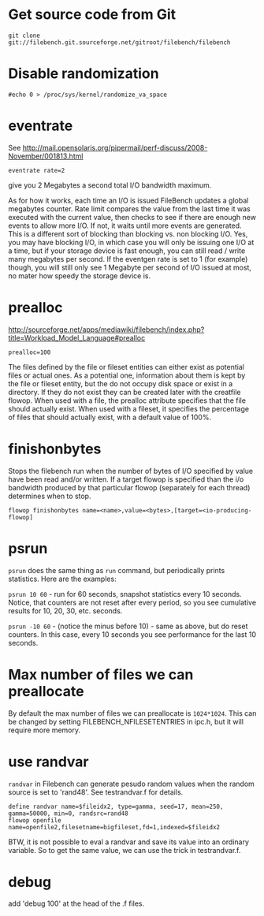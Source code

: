 # Get source code from Git

    git clone git://filebench.git.sourceforge.net/gitroot/filebench/filebench 

# Disable randomization

    #echo 0 > /proc/sys/kernel/randomize_va_space

# eventrate
See
http://mail.opensolaris.org/pipermail/perf-discuss/2008-November/001813.html

	eventrate rate=2

give you 2 Megabytes a second total I/O bandwidth maximum.

As for how it works, each time an I/O is issued FileBench updates  a global
megabytes counter. Rate limit compares the value from the  last time it was
executed with the current value, then checks to see  if there are enough new
events to allow more I/O. If not, it waits  until more events are generated.
This is a different sort of blocking  than blocking vs. non blocking I/O. Yes,
you may have blocking I/O, in  which case you will only be issuing one I/O at a
time, but if your  storage device is fast enough, you can still read / write
many  megabytes per second. If the eventgen rate is set to 1 (for example)
though, you will still only see 1 Megabyte per second of I/O issued at  most,
no mater how speedy the storage device is.

# prealloc
http://sourceforge.net/apps/mediawiki/filebench/index.php?title=Workload_Model_Language#prealloc

	prealloc=100

The files defined by the file or fileset entities can either exist as potential
files or actual ones. As a potential one, information about them is kept by the
file or fileset entity, but the do not occupy disk space or exist in a
directory. If they do not exist they can be created later with the creatfile
flowop. When used with a file, the prealloc attribute specifies that the file
should actually exist. When used with a fileset, it specifies the percentage of
files that should actually exist, with a default value of 100%. 

# finishonbytes
Stops the filebench run when the number of bytes of I/O specified by value have
been read and/or written. If a target flowop is specified than the i/o
bandwidth produced by that particular flowop (separately for each thread)
determines when to stop.

	flowop finishonbytes name=<name>,value=<bytes>,[target=<io-producing-flowop]

# psrun
`psrun` does the same thing as `run` command, but periodically prints
statistics. Here are the examples:

`psrun 10 60` - run for 60 seconds, snapshot statistics every 10
seconds. Notice, that counters are not reset after every period, so
you see cumulative results for 10, 20, 30, etc. seconds.

`psrun -10 60` - (notice the minus before 10) -  same as above, but do
reset counters. In this case, every 10 seconds you see performance for
the last 10 seconds.

# Max number of files we can preallocate
By default the max number of files we can preallocate is `1024*1024`. This can
be changed by setting FILEBENCH_NFILESETENTRIES in ipc.h, but it will require
more memory.

# use randvar
`randvar` in Filebench can generate pesudo random values when the random source
is set to 'rand48'. See testrandvar.f for details.

	define randvar name=$fileidx2, type=gamma, seed=17, mean=250, gamma=50000, min=0, randsrc=rand48
	flowop openfile name=openfile2,filesetname=bigfileset,fd=1,indexed=$fileidx2

BTW, it is not possible to eval a randvar and save its value into an ordinary
variable. So to get the same value, we can use the trick in testrandvar.f.

# debug
add 'debug 100' at the head of the .f files.
